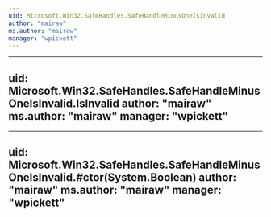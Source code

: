 ```yaml
---
uid: Microsoft.Win32.SafeHandles.SafeHandleMinusOneIsInvalid
author: "mairaw"
ms.author: "mairaw"
manager: "wpickett"
---
```


---
uid: Microsoft.Win32.SafeHandles.SafeHandleMinusOneIsInvalid.IsInvalid
author: "mairaw"
ms.author: "mairaw"
manager: "wpickett"
---

---
uid: Microsoft.Win32.SafeHandles.SafeHandleMinusOneIsInvalid.#ctor(System.Boolean)
author: "mairaw"
ms.author: "mairaw"
manager: "wpickett"
---
